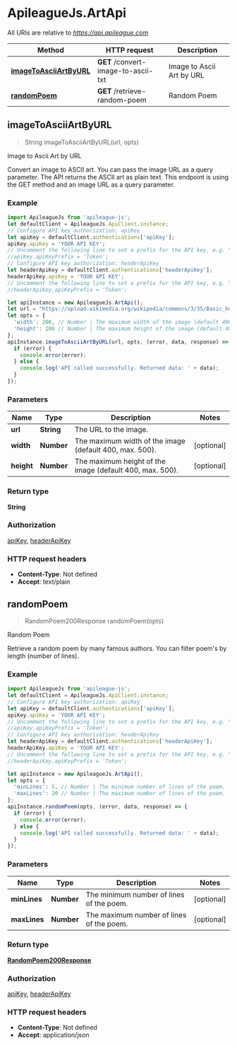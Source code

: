 # ApileagueJs.ArtApi

All URIs are relative to *https://api.apileague.com*

Method | HTTP request | Description
------------- | ------------- | -------------
[**imageToAsciiArtByURL**](ArtApi.md#imageToAsciiArtByURL) | **GET** /convert-image-to-ascii-txt | Image to Ascii Art by URL
[**randomPoem**](ArtApi.md#randomPoem) | **GET** /retrieve-random-poem | Random Poem



## imageToAsciiArtByURL

> String imageToAsciiArtByURL(url, opts)

Image to Ascii Art by URL

Convert an image to ASCII art. You can pass the image URL as a query parameter. The API returns the ASCII art as plain text. This endpoint is using the GET method and an image URL as a query parameter.

### Example

```javascript
import ApileagueJs from 'apileague-js';
let defaultClient = ApileagueJs.ApiClient.instance;
// Configure API key authorization: apiKey
let apiKey = defaultClient.authentications['apiKey'];
apiKey.apiKey = 'YOUR API KEY';
// Uncomment the following line to set a prefix for the API key, e.g. "Token" (defaults to null)
//apiKey.apiKeyPrefix = 'Token';
// Configure API key authorization: headerApiKey
let headerApiKey = defaultClient.authentications['headerApiKey'];
headerApiKey.apiKey = 'YOUR API KEY';
// Uncomment the following line to set a prefix for the API key, e.g. "Token" (defaults to null)
//headerApiKey.apiKeyPrefix = 'Token';

let apiInstance = new ApileagueJs.ArtApi();
let url = "https://upload.wikimedia.org/wikipedia/commons/3/35/Basic_human_drawing.png"; // String | The URL to the image.
let opts = {
  'width': 200, // Number | The maximum width of the image (default 400, max. 500).
  'height': 200 // Number | The maximum height of the image (default 400, max. 500).
};
apiInstance.imageToAsciiArtByURL(url, opts, (error, data, response) => {
  if (error) {
    console.error(error);
  } else {
    console.log('API called successfully. Returned data: ' + data);
  }
});
```

### Parameters


Name | Type | Description  | Notes
------------- | ------------- | ------------- | -------------
 **url** | **String**| The URL to the image. | 
 **width** | **Number**| The maximum width of the image (default 400, max. 500). | [optional] 
 **height** | **Number**| The maximum height of the image (default 400, max. 500). | [optional] 

### Return type

**String**

### Authorization

[apiKey](../README.md#apiKey), [headerApiKey](../README.md#headerApiKey)

### HTTP request headers

- **Content-Type**: Not defined
- **Accept**: text/plain


## randomPoem

> RandomPoem200Response randomPoem(opts)

Random Poem

Retrieve a random poem by many famous authors. You can filter poem&#39;s by length (number of lines).

### Example

```javascript
import ApileagueJs from 'apileague-js';
let defaultClient = ApileagueJs.ApiClient.instance;
// Configure API key authorization: apiKey
let apiKey = defaultClient.authentications['apiKey'];
apiKey.apiKey = 'YOUR API KEY';
// Uncomment the following line to set a prefix for the API key, e.g. "Token" (defaults to null)
//apiKey.apiKeyPrefix = 'Token';
// Configure API key authorization: headerApiKey
let headerApiKey = defaultClient.authentications['headerApiKey'];
headerApiKey.apiKey = 'YOUR API KEY';
// Uncomment the following line to set a prefix for the API key, e.g. "Token" (defaults to null)
//headerApiKey.apiKeyPrefix = 'Token';

let apiInstance = new ApileagueJs.ArtApi();
let opts = {
  'minLines': 5, // Number | The minimum number of lines of the poem.
  'maxLines': 20 // Number | The maximum number of lines of the poem.
};
apiInstance.randomPoem(opts, (error, data, response) => {
  if (error) {
    console.error(error);
  } else {
    console.log('API called successfully. Returned data: ' + data);
  }
});
```

### Parameters


Name | Type | Description  | Notes
------------- | ------------- | ------------- | -------------
 **minLines** | **Number**| The minimum number of lines of the poem. | [optional] 
 **maxLines** | **Number**| The maximum number of lines of the poem. | [optional] 

### Return type

[**RandomPoem200Response**](RandomPoem200Response.md)

### Authorization

[apiKey](../README.md#apiKey), [headerApiKey](../README.md#headerApiKey)

### HTTP request headers

- **Content-Type**: Not defined
- **Accept**: application/json

